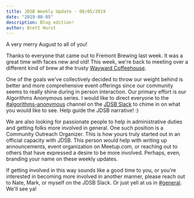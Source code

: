```yaml
---
title: JDSB Weekly Update - 08/05/2019
date: "2019-08-05"
description: Blog edition!
author: Brett Hurst
---
```


A very merry August to all of you!

Thanks to everyone that came out to Fremont Brewing last week. It was a great time with faces new and old! This week, we're back to meeting over a different kind of brew at the trusty [Wayward Coffeehouse](https://www.meetup.com/The-Junior-Dev-Struggle-Bus/events/dblmfryzlbhb/).

One of the goals we've collectively decided to throw our weight behind is better and more comprehensive event offerings since our community seems to really shine during in person interaction. Our primary effort is our Algorithms Anonymous series. I would like to direct everyone to the [#algorithms-anonymous](https://app.slack.com/client/TE1SMRZSP/CLJLJ5RDF) channel on the [JDSB Slack](https://join.slack.com/t/jdsb/shared_invite/enQtNzA0NTY3OTE2ODg3LTE5ZTE5ODI5YmE5YTUzN2UyOWUxZmM1ZDZlNDliZTgxYTg0ODRlMmM3OThkY2JlZDRlNjIzYmJiMjNjNDBjOWQ) to chime in on what you would like to see. Help guide the JDSB narrative! :)

We are also looking for passionate people to help in administrative duties and getting folks more involved in general. One such position is a Community Outreach Organizer. This is how yours truly started out in an official capacity with JDSB. This person would help with writing up announcements, event organization on Meetup.com, or reaching out to others that have expressed a desire to be more involved. Perhaps, even, branding your name on these weekly updates.

If getting involved in this way sounds like a good time to you, or you're interested in becoming more involved in another manner, please reach out to Nate, Mark, or myself on the JDSB Slack. Or just yell at us in [#general](https://jdsb.slack.com/messages/CK8KJ5AAF). We'll see ya!
